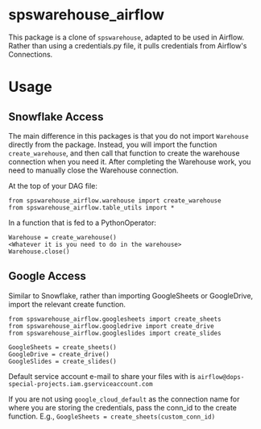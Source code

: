 # spswarehouse_airflow

This package is a clone of `spswarehouse`, adapted to be used in Airflow. Rather than using a credentials.py file, it pulls credentials from Airflow's Connections.


# Usage

## Snowflake Access

The main difference in this packages is that you do not import `Warehouse` directly from the package.  Instead, you will import the function `create_warehouse`, and then call that function to create the warehouse connection when you need it.  After completing the Warehouse work, you need to manually close the Warehouse connection.

At the top of your DAG file:
```
from spswarehouse_airflow.warehouse import create_warehouse
from spswarehouse_airflow.table_utils import *
```

In a function that is fed to a PythonOperator:
```
Warehouse = create_warehouse()
<Whatever it is you need to do in the warehouse>
Warehouse.close()
```

## Google Access

Similar to Snowflake, rather than importing GoogleSheets or GoogleDrive, import the relevant create function.

```
from spswarehouse_airflow.googlesheets import create_sheets
from spswarehouse_airflow.googledrive import create_drive
from spswarehouse_airflow.googleslides import create_slides
```

```
GoogleSheets = create_sheets()
GoogleDrive = create_drive()
GoogleSlides = create_slides()
````

Default service account e-mail to share your files with is `airflow@dops-special-projects.iam.gserviceaccount.com`

If you are not using `google_cloud_default` as the connection name for where you are storing the credentials, pass the conn_id to the create function.  E.g., `GoogleSheets = create_sheets(custom_conn_id)`
